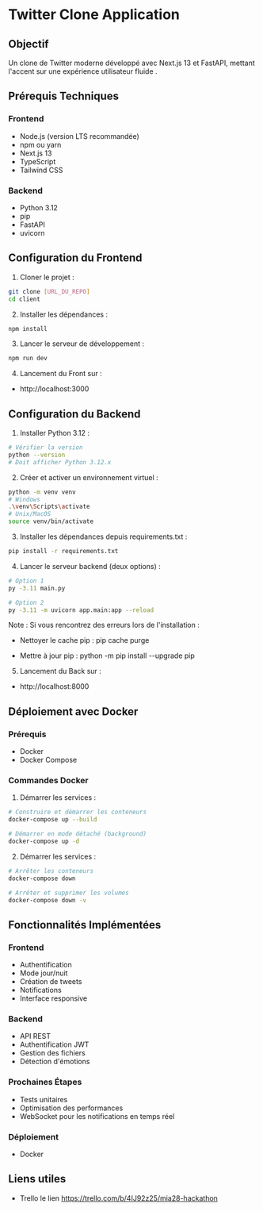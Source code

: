 # Twitter Clone Application

## Objectif
Un clone de Twitter moderne développé avec Next.js 13 et FastAPI, mettant l'accent sur une expérience utilisateur fluide .

## Prérequis Techniques

### Frontend
- Node.js (version LTS recommandée)
- npm ou yarn
- Next.js 13
- TypeScript
- Tailwind CSS

### Backend
- Python 3.12
- pip
- FastAPI
- uvicorn

## Configuration du Frontend



1. Cloner le projet :
```bash
git clone [URL_DU_REPO]
cd client
```
2. Installer les dépendances :
```bash
npm install
```
3. Lancer le serveur de développement :
```bash
npm run dev
```
4. Lancement du Front sur :

* http://localhost:3000


## Configuration du Backend

1. Installer Python 3.12 :
```bash
# Vérifier la version
python --version
# Doit afficher Python 3.12.x
```
2. Créer et activer un environnement virtuel :

```bash
python -m venv venv
# Windows
.\venv\Scripts\activate
# Unix/MacOS
source venv/bin/activate
```

3. Installer les dépendances depuis requirements.txt :

```bash
pip install -r requirements.txt
```

4. Lancer le serveur backend (deux options) : 

```bash
# Option 1
py -3.11 main.py

# Option 2
py -3.11 -m uvicorn app.main:app --reload
```
Note : Si vous rencontrez des erreurs lors de l'installation :

* Nettoyer le cache pip : pip cache purge 

* Mettre à jour pip : python -m pip install --upgrade pip

5. Lancement du Back sur :

* http://localhost:8000


## Déploiement avec Docker

### Prérequis
- Docker
- Docker Compose

### Commandes Docker

1. Démarrer les services :
```bash
# Construire et démarrer les conteneurs
docker-compose up --build

# Démarrer en mode détaché (background)
docker-compose up -d
```
2. Démarrer les services :
```bash
# Arrêter les conteneurs
docker-compose down

# Arrêter et supprimer les volumes
docker-compose down -v
```


## Fonctionnalités Implémentées
 ### Frontend
 * Authentification
 * Mode jour/nuit
 * Création de tweets
 * Notifications
 * Interface responsive
### Backend
 * API REST
 * Authentification JWT
 * Gestion des fichiers
 * Détection d'émotions
### Prochaines Étapes
 * Tests unitaires
 * Optimisation des performances
 * WebSocket pour les notifications en temps réel

### Déploiement
 * Docker
 
## Liens utiles

* Trello le lien https://trello.com/b/4IJ92z25/mia28-hackathon

